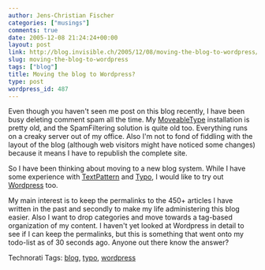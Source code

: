 ```yaml
---
author: Jens-Christian Fischer
categories: ["musings"]
comments: true
date: 2005-12-08 21:24:24+00:00
layout: post
link: http://blog.invisible.ch/2005/12/08/moving-the-blog-to-wordpress/
slug: moving-the-blog-to-wordpress
tags: ["blog"]
title: Moving the blog to Wordpress?
type: post
wordpress_id: 487
---
```



Even though you haven't seen me post on this blog recently, I have been busy deleting comment spam all the time. My [MoveableType](http://www.sixapart.com/) installation is pretty old, and the SpamFiltering solution is quite old too. Everything runs on a creaky server out of my office. Also I'm not to fond of fiddling with the layout of the blog (although web visitors might have noticed some changes) because it means I have to republish the complete site.



So I have been thinking about moving to a new blog system. While I have some experience with [TextPattern](http://www.textpattern.com/) and [Typo](http://typo.leetsoft.com/trac/), I would like to try out [Wordpress](http://wordpress.org/) too.



My main interest is to keep the permalinks to the 450+ articles I have written in the past and secondly to make my life administering this blog easier. Also I want to drop categories and move towards a tag-based organization of my content. I haven't yet looked at Wordpress in detail to see if I can keep the permalinks, but this is something that went onto my todo-list as of 30 seconds ago. Anyone out there know the answer?





Technorati Tags: [blog](http://www.technorati.com/tag/blog), [typo](http://www.technorati.com/tag/typo), [wordpress](http://www.technorati.com/tag/wordpress)
